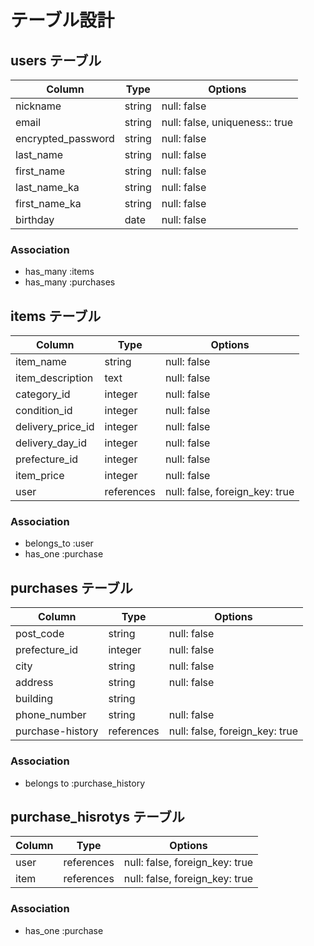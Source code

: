 # テーブル設計

## users テーブル

| Column                          | Type   | Options                         |
| ------------------------------- | ------ | ------------------------------- |
| nickname                        | string  | null: false                    |
| email                           | string  | null: false, uniqueness:: true |
| encrypted_password              | string  | null: false                    |
| last_name                       | string  | null: false                    |
| first_name                      | string  | null: false                    |
| last_name_ka                    | string  | null: false                    |
| first_name_ka                   | string  | null: false                    |
| birthday                        | date    | null: false                    |

### Association

- has_many :items
- has_many :purchases


## items テーブル

| Column            | Type       | Options                        |
| ----------------- | ---------- | ------------------------------ |
| item_name         | string     | null: false                    |
| item_description  | text       | null: false                    |
| category_id       | integer    | null: false                    |
| condition_id      | integer    | null: false                    |
| delivery_price_id | integer    | null: false                    |
| delivery_day_id   | integer    | null: false                    |
| prefecture_id     | integer    | null: false                    |
| item_price        | integer    | null: false                    |
| user              | references | null: false, foreign_key: true |

### Association

- belongs_to :user
- has_one :purchase


## purchases テーブル

| Column           | Type       | Options                        |
| ---------------- | ---------- | ------------------------------ |
| post_code        | string     | null: false                    |
| prefecture_id    | integer    | null: false                    |
| city             | string     | null: false                    |
| address          | string     | null: false                    |
| building         | string     |                                |         
| phone_number     | string     | null: false                    |
| purchase-history | references | null: false, foreign_key: true |

### Association

- belongs to :purchase_history


## purchase_hisrotys テーブル

| Column          | Type       | Options                        |
| --------------- | ---------- | ------------------------------ |
| user            | references | null: false, foreign_key: true |
| item            | references | null: false, foreign_key: true |

### Association

- has_one :purchase